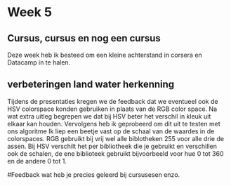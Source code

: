 # Week 5

## Cursus, cursus en nog een cursus
Deze week heb ik besteed om een kleine achterstand in corsera en Datacamp in te halen.

## verbeteringen land water herkenning
Tijdens de presentaties kregen we de feedback dat we eventueel ook de HSV colorspace konden gebruiken in plaats van de RGB color space.
Na wat extra uitleg begrepen we dat bij HSV beter het verschil in kleuk uit elkaar kan houden. Vervolgens heb ik geprobeerd om dit uit te testen met ons algoritme
Ik liep een beetje vast op de schaal van de waardes in de colorspaces. RGB gebruikt bij vrij wel alle biblotheken 255 voor alle drie de assen.
Bij HSV verschilt het per bibliotheek die je gebruikt en verschillen ook de schalen, de ene biblioteek gebruikt bijvoorbeeld voor hue 0 tot 360 en de andere 0 tot 1.


#Feedback
wat heb je precies geleerd bij cursusesen enzo.